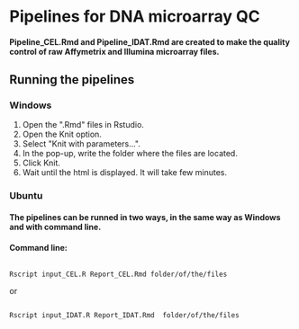 # Pipelines for DNA microarray QC

#### Pipeline_CEL.Rmd and Pipeline_IDAT.Rmd are created to make the quality control of raw Affymetrix and Illumina microarray files.

## Running the pipelines

### Windows
 
1. Open the ".Rmd" files in Rstudio.
1. Open the Knit option.
1. Select "Knit with parameters...".
1. In the pop-up, write the folder where the files are located.
1. Click Knit.
1. Wait until the html is displayed. It will take few minutes.

### Ubuntu

#### The pipelines can be runned in two ways, in the same way as Windows and with command line.

#### Command line:

``` shell

Rscript input_CEL.R Report_CEL.Rmd folder/of/the/files

```

or


``` shell

Rscript input_IDAT.R Report_IDAT.Rmd  folder/of/the/files

```
